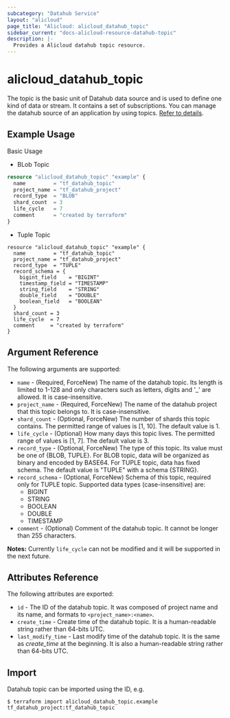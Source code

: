 ```yaml
---
subcategory: "Datahub Service"
layout: "alicloud"
page_title: "Alicloud: alicloud_datahub_topic"
sidebar_current: "docs-alicloud-resource-datahub-topic"
description: |-
  Provides a Alicloud datahub topic resource.
---
```


# alicloud\_datahub\_topic

The topic is the basic unit of Datahub data source and is used to define one kind of data or stream. It contains a set of subscriptions. You can manage the datahub source of an application by using topics. [Refer to details](https://help.aliyun.com/document_detail/47440.html).

## Example Usage

Basic Usage

- BLob Topic

```terraform
resource "alicloud_datahub_topic" "example" {
  name         = "tf_datahub_topic"
  project_name = "tf_datahub_project"
  record_type  = "BLOB"
  shard_count  = 3
  life_cycle   = 7
  comment      = "created by terraform"
}
```
- Tuple Topic

```
resource "alicloud_datahub_topic" "example" {
  name         = "tf_datahub_topic"
  project_name = "tf_datahub_project"
  record_type  = "TUPLE"
  record_schema = {
    bigint_field    = "BIGINT"
    timestamp_field = "TIMESTAMP"
    string_field    = "STRING"
    double_field    = "DOUBLE"
    boolean_field   = "BOOLEAN"
  }
  shard_count = 3
  life_cycle  = 7
  comment     = "created by terraform"
}
```

## Argument Reference

The following arguments are supported:

* `name` - (Required, ForceNew) The name of the datahub topic. Its length is limited to 1-128 and only characters such as letters, digits and '_' are allowed. It is case-insensitive.
* `project_name` - (Required, ForceNew) The name of the datahub project that this topic belongs to. It is case-insensitive.
* `shard_count` - (Optional, ForceNew) The number of shards this topic contains. The permitted range of values is [1, 10]. The default value is 1.
* `life_cycle` - (Optional) How many days this topic lives. The permitted range of values is [1, 7]. The default value is 3.
* `record_type` - (Optional, ForceNew) The type of this topic. Its value must be one of {BLOB, TUPLE}. For BLOB topic, data will be organized as binary and encoded by BASE64. For TUPLE topic, data has fixed schema. The default value is "TUPLE" with a schema {STRING}.
* `record_schema` - (Optional, ForceNew) Schema of this topic, required only for TUPLE topic. Supported data types (case-insensitive) are:
  - BIGINT
  - STRING
  - BOOLEAN
  - DOUBLE
  - TIMESTAMP
* `comment` - (Optional) Comment of the datahub topic. It cannot be longer than 255 characters.

**Notes:** Currently `life_cycle` can not be modified and it will be supported in the next future.

## Attributes Reference

The following attributes are exported:

* `id` - The ID of the datahub topic. It was composed of project name and its name, and formats to `<project_name>:<name>`.
* `create_time` - Create time of the datahub topic. It is a human-readable string rather than 64-bits UTC.
* `last_modify_time` - Last modify time of the datahub topic. It is the same as *create_time* at the beginning. It is also a human-readable string rather than 64-bits UTC.

## Import

Datahub topic can be imported using the ID, e.g.

```shell
$ terraform import alicloud_datahub_topic.example tf_datahub_project:tf_datahub_topic
```
